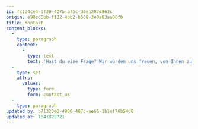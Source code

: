 ```yaml
---
id: fc124ce4-6f20-427b-af5c-d8e1287d863c
origin: e98cd6bb-f122-4bb2-b658-3e0a83aa06fb
title: Kontakt
content_blocks:
  -
    type: paragraph
    content:
      -
        type: text
        text: 'Hast du eine Frage? Wir würden uns freuen, von Ihnen zu hören. Wir werden uns schneller bei Ihnen melden, als die Weiße Hexe Turkish Delight sagen kann. Weil sie tot ist.'
  -
    type: set
    attrs:
      values:
        type: form
        form: contact_us
  -
    type: paragraph
updated_by: b71323e2-4886-487c-ae66-1b1ef76b54d8
updated_at: 1641828721
---
```

